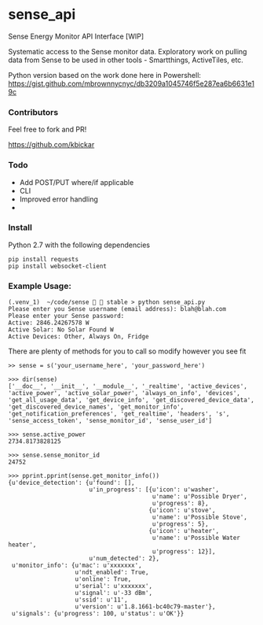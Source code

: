 # sense_api
Sense Energy Monitor API Interface [WIP]

Systematic access to the Sense monitor data. Exploratory work on pulling data from Sense
to be used in other tools - Smartthings, ActiveTiles, etc. 

Python version based on the work done here in Powershell:
https://gist.github.com/mbrownnycnyc/db3209a1045746f5e287ea6b6631e19c

### Contributors

Feel free to fork and PR! 

https://github.com/kbickar

### Todo

- Add POST/PUT where/if applicable
- CLI
- Improved error handling
- 

### Install

Python 2.7 with the following dependencies
```
pip install requests
pip install websocket-client
```

### Example Usage:
```
(.venv_1)  ~/code/sense   stable > python sense_api.py
Please enter you Sense username (email address): blah@blah.com
Please enter your Sense password:
Active: 2846.24267578 W
Active Solar: No Solar Found W
Active Devices: Other, Always On, Fridge
```

There are plenty of methods for you to call so modify however you see fit

```
>> sense = s('your_username_here', 'your_password_here')

>>> dir(sense)
['__doc__', '__init__', '__module__', '_realtime', 'active_devices', 'active_power', 'active_solar_power', 'always_on_info', 'devices', 'get_all_usage_data', 'get_device_info', 'get_discovered_device_data', 'get_discovered_device_names', 'get_monitor_info', 'get_notification_preferences', 'get_realtime', 'headers', 's', 'sense_access_token', 'sense_monitor_id', 'sense_user_id']

>>> sense.active_power
2734.8173828125

>>> sense.sense_monitor_id
24752

>>> pprint.pprint(sense.get_monitor_info())
{u'device_detection': {u'found': [],
                       u'in_progress': [{u'icon': u'washer',
                                         u'name': u'Possible Dryer',
                                         u'progress': 8},
                                        {u'icon': u'stove',
                                         u'name': u'Possible Stove',
                                         u'progress': 5},
                                        {u'icon': u'heater',
                                         u'name': u'Possible Water heater',
                                         u'progress': 12}],
                       u'num_detected': 2},
 u'monitor_info': {u'mac': u'xxxxxxx',
                   u'ndt_enabled': True,
                   u'online': True,
                   u'serial': u'xxxxxxx',
                   u'signal': u'-33 dBm',
                   u'ssid': u'11',
                   u'version': u'1.8.1661-bc40c79-master'},
 u'signals': {u'progress': 100, u'status': u'OK'}}
